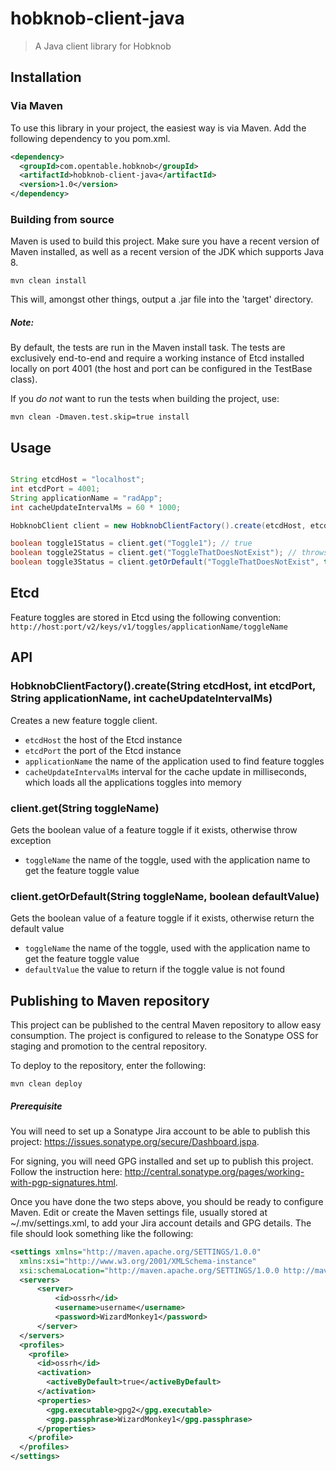 # hobknob-client-java

> A Java client library for Hobknob

## Installation

### Via Maven

To use this library in your project, the easiest way is via Maven. Add the following dependency to you pom.xml.

```xml
<dependency>
  <groupId>com.opentable.hobknob</groupId>
  <artifactId>hobknob-client-java</artifactId>
  <version>1.0</version>
</dependency>
```

### Building from source

Maven is used to build this project. Make sure you have a recent version of Maven installed, as well as a recent version of the JDK which supports Java 8.

```
mvn clean install
```

This will, amongst other things, output a .jar file into the 'target' directory.

##### Note:
By default, the tests are run in the Maven install task. The tests are exclusively end-to-end and require a working instance of Etcd installed locally on port 4001 (the host and port can be configured in the TestBase class).

If you *do not* want to run the tests when building the project, use:

```
mvn clean -Dmaven.test.skip=true install
```

## Usage

```java

String etcdHost = "localhost";
int etcdPort = 4001;
String applicationName = "radApp";
int cacheUpdateIntervalMs = 60 * 1000;

HobknobClient client = new HobknobClientFactory().create(etcdHost, etcdPort, applicationName, cacheUpdateIntervalMs);

boolean toggle1Status = client.get("Toggle1"); // true
boolean toggle2Status = client.get("ToggleThatDoesNotExist"); // throws exception
boolean toggle3Status = client.getOrDefault("ToggleThatDoesNotExist", true); // true

```

## Etcd

Feature toggles are stored in Etcd using the following convention:
`http://host:port/v2/keys/v1/toggles/applicationName/toggleName`

## API

### HobknobClientFactory().create(String etcdHost, int etcdPort, String applicationName, int cacheUpdateIntervalMs)

Creates a new feature toggle client.

- `etcdHost` the host of the Etcd instance
- `etcdPort` the port of the Etcd instance
- `applicationName` the name of the application used to find feature toggles
- `cacheUpdateIntervalMs` interval for the cache update in milliseconds, which loads all the applications toggles into memory

### client.get(String toggleName)

Gets the boolean value of a feature toggle if it exists, otherwise throw exception

- `toggleName` the name of the toggle, used with the application name to get the feature toggle value


### client.getOrDefault(String toggleName, boolean defaultValue)

Gets the boolean value of a feature toggle if it exists, otherwise return the default value

- `toggleName` the name of the toggle, used with the application name to get the feature toggle value
- `defaultValue` the value to return if the toggle value is not found

## Publishing to Maven repository

This project can be published to the central Maven repository to allow easy consumption.
The project is configured to release to the Sonatype OSS for staging and promotion to the central repository.

To deploy to the repository, enter the following:

```
mvn clean deploy
```

##### Prerequisite

You will need to set up a Sonatype Jira account to be able to publish this project: https://issues.sonatype.org/secure/Dashboard.jspa.

For signing, you will need GPG installed and set up to publish this project.
Follow the instruction here: http://central.sonatype.org/pages/working-with-pgp-signatures.html.

Once you have done the two steps above, you should be ready to configure Maven.
Edit or create the Maven settings file, usually stored at ~/.mv/settings.xml, to add your Jira account details and GPG details.
The file should look something like the following:

```xml
<settings xmlns="http://maven.apache.org/SETTINGS/1.0.0"
  xmlns:xsi="http://www.w3.org/2001/XMLSchema-instance"
  xsi:schemaLocation="http://maven.apache.org/SETTINGS/1.0.0 http://maven.apache.org/xsd/settings-1.0.0.xsd">
  <servers>
      <server>
          <id>ossrh</id>
          <username>username</username>
          <password>WizardMonkey1</password>
      </server>
  </servers>
  <profiles>
    <profile>
      <id>ossrh</id>
      <activation>
        <activeByDefault>true</activeByDefault>
      </activation>
      <properties>
        <gpg.executable>gpg2</gpg.executable>
        <gpg.passphrase>WizardMonkey1</gpg.passphrase>
      </properties>
    </profile>
  </profiles>
</settings>
```